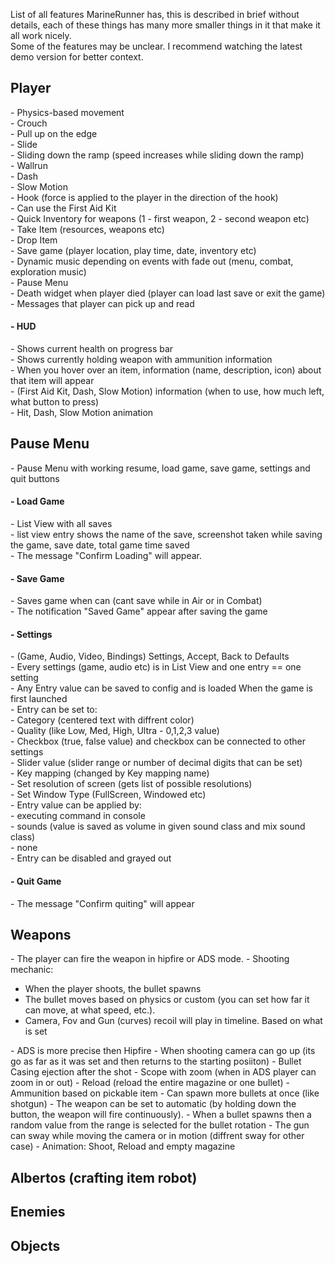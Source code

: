 List of all features MarineRunner has, this is described in brief without details, each of these things has many more smaller things in it that make it all work nicely. <br/>
Some of the features may be unclear. I recommend watching the latest demo version for better context. <br/>

<h2> Player </h2>
- Physics-based movement  <br/>
- Crouch <br/>
- Pull up on the edge <br/>
- Slide <br/>
- Sliding down the ramp (speed increases while sliding down the ramp) <br/>
- Wallrun <br/>
- Dash <br/>
- Slow Motion <br/>
- Hook (force is applied to the player in the direction of the hook) <br/>
- Can use the First Aid Kit <br/>
- Quick Inventory for weapons (1 - first weapon, 2 - second weapon etc) <br/>
- Take Item (resources, weapons etc) <br/>
- Drop Item  <br/>
- Save game (player location, play time, date, inventory etc) <br/>
- Dynamic music depending on events with fade out (menu, combat, exploration music) <br/>
- Pause Menu <br/>
- Death widget when player died (player can load last save or exit the game) <br/>
- Messages that player can pick up and read  <br/>
<h4> - HUD </h4> 
- Shows current health on progress bar <br/>
- Shows currently holding weapon with ammunition information <br/>
- When you hover over an item, information (name, description, icon) about that item will appear <br/>
- (First Aid Kit, Dash, Slow Motion) information (when to use, how much left, what button to press) <br/>
- Hit, Dash, Slow Motion animation <br/>
<h2> Pause Menu </h2> 
- Pause Menu with working resume, load game, save game, settings and quit buttons<br/>
<h4> - Load Game </h4>
- List View with all saves  <br/>
- list view entry shows the name of the save, screenshot taken while saving the game, save date, total game time saved <br/>
- The message "Confirm Loading" will appear. <br/>
<h4> - Save Game </h4>
- Saves game when can (cant save while in Air or in Combat) <br/>
- The notification "Saved Game" appear after saving the game <br/>
<h4> - Settings </h4>
- (Game, Audio, Video, Bindings) Settings, Accept, Back to Defaults <br/>
- Every settings (game, audio etc) is in List View and one entry == one setting <br/>
- Any Entry value can be saved to config and is loaded When the game is first launched <br/>
- Entry can be set to: <br/>
	- Category (centered text with diffrent color) <br/>
	- Quality (like Low, Med, High, Ultra - 0,1,2,3 value) <br/>
	- Checkbox (true, false value) and checkbox can be connected to other settings <br/>
	- Slider value (slider range or number of decimal digits that can be set) <br/>
	- Key mapping (changed by Key mapping name) <br/>
	- Set resolution of screen (gets list of possible resolutions) <br/>
	- Set Window Type (FullScreen, Windowed etc) <br/>
- Entry value can be applied by: <br/>
	- executing command in console <br/>
	- sounds (value is saved as volume in given sound class and mix sound class) <br/>
	- none <br/>
- Entry can be disabled and grayed out <br/>
<h4> - Quit Game </h4> 
- The message "Confirm quiting" will appear <br/>
<h2> Weapons </h2>
	- The player can fire the weapon in hipfire or ADS mode. 
	- Shooting mechanic:
	<ul>
		<li> When the player shoots, the bullet spawns </li>
		<li> The bullet moves based on physics or custom (you can set how far it can move, at what speed, etc.). </li>
		<li> Camera, Fov and Gun (curves) recoil will play in timeline. Based on what is set </li>
	</ul>
	- ADS is more precise then Hipfire
	- When shooting camera can go up (its go as far as it was set and then returns to the starting posiiton)
	- Bullet Casing ejection after the shot
	- Scope with zoom (when in ADS player can zoom in or out)
	- Reload (reload the entire magazine or one bullet)
	- Ammunition based on pickable item
	- Can spawn more bullets at once (like shotgun)
	- The weapon can be set to automatic (by holding down the button, the weapon will fire continuously).
	- When a bullet spawns then a random value from the range is selected for the bullet rotation
	- The gun can sway while moving the camera or in motion  (diffrent sway for other case)
	- Animation: Shoot, Reload and empty magazine
<h2> Albertos (crafting item robot)</h2>
<h2> Enemies </h2>
<h2> Objects </h2>
